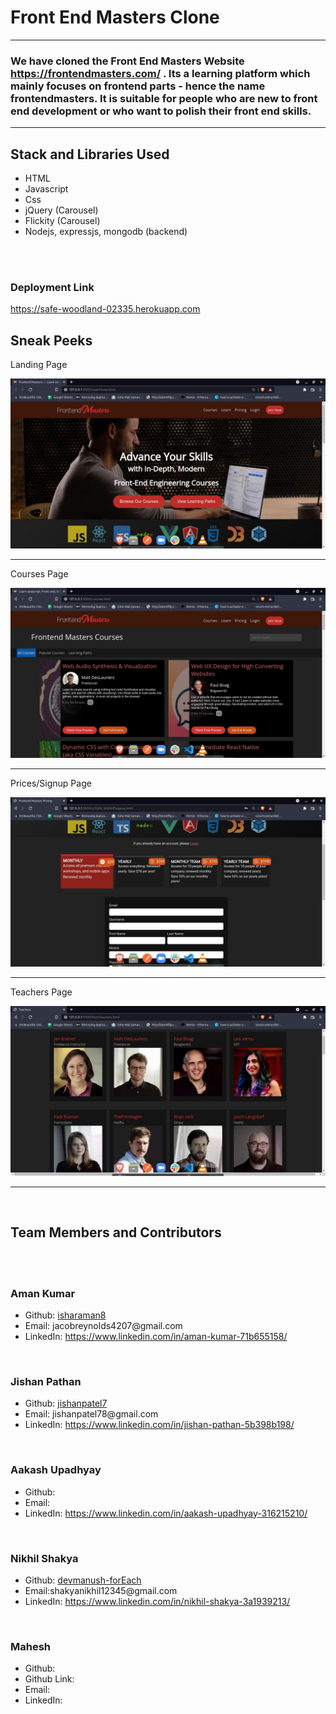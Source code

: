 <h1>Front End Masters Clone</h1>

<hr>

<h3>We have cloned the Front End Masters Website <a href="https://frontendmasters.com/" target="_blank">https://frontendmasters.com/</a> . Its a learning platform which mainly focuses on frontend parts - hence the name frontendmasters. It is suitable for people who are new to front end development or who want to polish their front end skills. </h3>

<hr>

<h2>Stack and Libraries Used</h2>
<ul>
  <li>HTML</li>
  <li>Javascript</li>
  <li>Css</li>
  <li>jQuery (Carousel)</li>
  <li>Flickity (Carousel)</li>
  <li>Nodejs, expressjs, mongodb (backend)</li>
</ul>

<br><br>
<h3>Deployment Link</h3>
<a href="https://safe-woodland-02335.herokuapp.com
">https://safe-woodland-02335.herokuapp.com
</a>
<h2>Sneak Peeks</h2>

<p>Landing Page</p>
<img src="public/Images/website_peeks/homepage.jpg" alt="landing page">

<hr>
<p>Courses Page</p>
<img src="public/Images/website_peeks/courses.jpg" alt="courses page">

<hr>
<p>Prices/Signup Page</p>
<img src="public/Images/website_peeks/prices.jpg" alt="signup page">

<hr>
<p>Teachers Page</p>
<img src="public/Images/website_peeks/teachers.jpg" alt="teachers page">


<hr>
<br>
<h2>Team Members and Contributors</h2>
<br>
<br>

<h3>Aman Kumar</h3>
<ul>
  <li>Github: <a href= "https://github.com/isharaman8" >isharaman8</a></li>
  <li>Email: jacobreynolds4207@gmail.com</li>
  <li>LinkedIn: <a href="https://www.linkedin.com/in/aman-kumar-71b655158/"> https://www.linkedin.com/in/aman-kumar-71b655158/</a></li>
</ul>

<br>

<h3>Jishan Pathan</h3>
<ul>
  <li>Github: <a href= "https://github.com/jishanpatel7" >jishanpatel7</a></li>
  <li>Email:  jishanpatel78@gmail.com  </li>
  <li>LinkedIn: <a href="https://www.linkedin.com/in/jishan-pathan-5b398b198/">https://www.linkedin.com/in/jishan-pathan-5b398b198/ </a></li>
</ul>

<br>

<h3>Aakash Upadhyay</h3>
<ul>
  <li>Github:</li>
  <li>Email: </li>
  <li>LinkedIn: <a href="https://www.linkedin.com/in/aakash-upadhyay-316215210/"> https://www.linkedin.com/in/aakash-upadhyay-316215210/</a></li>
</ul>

<br>

<h3>Nikhil Shakya</h3>
<ul>
  <li>Github:  <a href= "https://github.com/devmanush-forEach" >devmanush-forEach</a></li>
  <li>Email:shakyanikhil12345@gmail.com </li>
  <li>LinkedIn: <a href="https://www.linkedin.com/in/nikhil-shakya-3a1939213/">https://www.linkedin.com/in/nikhil-shakya-3a1939213/ </a></li>
</ul>

<br>

<h3>Mahesh</h3>
<ul>
  <li>Github: </li>
  <li>Github Link: <a href= "" ></a></li>
  <li>Email: </li>
  <li>LinkedIn: <a href=""> </a></li>
</ul>
